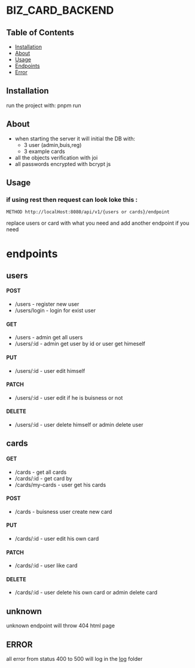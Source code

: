 # BIZ_CARD_BACKEND

## Table of Contents

-   [Installation](#installation)
-   [About](#about)
-   [Usage](#usage)
-   [Endpoints](#endpoints)
-   [Error](#error)

## Installation

run the project with: pnpm run

## About
- when starting the server it will initial the DB with:
    + 3 user (admin,buis,reg)
    + 3 example cards 
- all the objects verification with joi
- all passwords encrypted with bcrypt js
## Usage

### if using rest then request can look loke this :
    METHOD http://localHost:8080/api/v1/{users or cards}/endpoint
replace users or card with what you need and add another endpoint if you need 
# endpoints
## users
#### POST
+ /users - register new user
+ /users/login - login for exist user
#### GET
+ /users - admin get all users
+ /users/:id - admin get user by id or user get himeself
#### PUT
+ /users/:id - user edit himself
#### PATCH
+ /users/:id - user edit if he is buisness or not
#### DELETE 
+ /users/:id - user delete himself or admin delete user

## cards
#### GET
+ /cards - get all cards
+ /cards/:id - get card by
+ /cards/my-cards - user get his cards
#### POST
+ /cards - buisness user create new card
#### PUT
+ /cards/:id - user edit his own card
#### PATCH
+ /cards/:id - user like card
#### DELETE 
+ /cards/:id - user delete his own card or admin delete card

## unknown
unknown endpoint will throw 404 html page

## ERROR
all error from status 400 to 500 will log in the [log](https://github.com/barakf100/BIZ_CARD_BACKEND/tree/main/src/log) folder 
